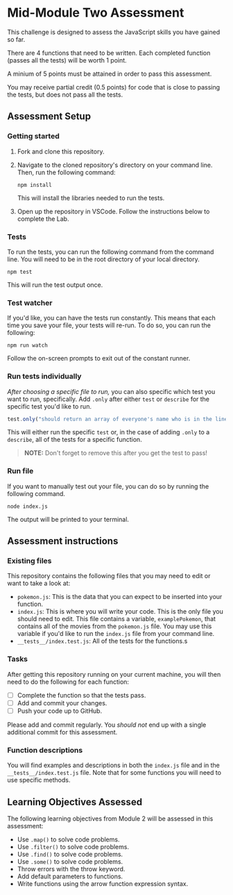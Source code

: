 # Mid-Module Two Assessment

This challenge is designed to assess the JavaScript skills you have gained so far.

There are 4 functions that need to be written. Each completed function (passes all the tests) will be worth 1 point.

A minium of 5 points must be attained in order to pass this assessment.

You may receive partial credit (0.5 points) for code that is close to passing the tests, but does not pass all the tests.

## Assessment Setup

### Getting started

1. Fork and clone this repository.

1. Navigate to the cloned repository's directory on your command line. Then, run the following command:

   ```
   npm install
   ```

   This will install the libraries needed to run the tests.

1. Open up the repository in VSCode. Follow the instructions below to complete the Lab.

### Tests

To run the tests, you can run the following command from the command line. You will need to be in the root directory of your local directory.

```
npm test
```

This will run the test output once.

### Test watcher

If you'd like, you can have the tests run constantly. This means that each time you save your file, your tests will re-run. To do so, you can run the following:

```
npm run watch
```

Follow the on-screen prompts to exit out of the constant runner.

### Run tests individually

_After choosing a specific file to run,_ you can also specific which test you want to run, specifically. Add `.only` after either `test` or `describe` for the specific test you'd like to run.

```js
test.only("should return an array of everyone's name who is in the line, in order", () => {
```

This will either run the specific `test` or, in the case of adding `.only` to a `describe`, all of the tests for a specific function.

> **NOTE:** Don't forget to remove this after you get the test to pass!

### Run file

If you want to manually test out your file, you can do so by running the following command.

```
node index.js
```

The output will be printed to your terminal.

## Assessment instructions

### Existing files

This repository contains the following files that you may need to edit or want to take a look at:

- `pokemon.js`: This is the data that you can expect to be inserted into your function.
- `index.js`: This is where you will write your code. This is the only file you should need to edit. This file contains a variable, `examplePokemon`, that contains all of the movies from the `pokemon.js` file. You may use this variable if you'd like to run the `index.js` file from your command line.
- `__tests__/index.test.js`: All of the tests for the functions.s

### Tasks

After getting this repository running on your current machine, you will then need to do the following for each function:

- [ ] Complete the function so that the tests pass.
- [ ] Add and commit your changes.
- [ ] Push your code up to GitHub.

Please add and commit regularly. You _should not_ end up with a single additional commit for this assessment.

### Function descriptions

You will find examples and descriptions in both the `index.js` file and in the `__tests__/index.test.js` file. Note that for some functions you will need to use specific methods.

## Learning Objectives Assessed

The following learning objectives from Module 2 will be assessed in this assessment:

- Use `.map()` to solve code problems.
- Use `.filter()` to solve code problems.
- Use `.find()` to solve code problems.
- Use `.some()` to solve code problems.
- Throw errors with the throw keyword.
- Add default parameters to functions.
- Write functions using the arrow function expression syntax.